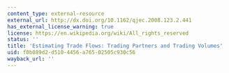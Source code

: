 ```yaml
---
content_type: external-resource
external_url: http://dx.doi.org/10.1162/qjec.2008.123.2.441
has_external_license_warning: true
license: https://en.wikipedia.org/wiki/All_rights_reserved
status: ''
title: 'Estimating Trade Flows: Trading Partners and Trading Volumes'
uid: f0b089d2-d510-4456-a765-02505c930c56
wayback_url: ''
---
```

